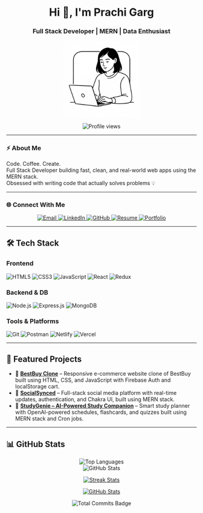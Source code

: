 <h1 align="center">Hi 👋, I'm Prachi Garg</h1>
<h3 align="center">Full Stack Developer | MERN | Data Enthusiast</h3>

<p align="center">
  <img src="https://github.com/Prachigarg24/PrachiGarg24/blob/main/developer-girl.jpeg?raw=true" alt="Developer illustration" width="200">
</p>

<p align="center">
  <img src="https://komarev.com/ghpvc/?username=PrachiGarg24&label=Profile%20views&color=0e75b6&style=flat" alt="Profile views"/>
</p>

---

### ⚡ About Me

Code. Coffee. Create.  
Full Stack Developer building fast, clean, and real-world web apps using the MERN stack.  
Obsessed with writing code that actually solves problems 💡

---

### 🌐 Connect With Me

<p align="center">
  <a href="mailto:prachigarg858@gmail.com" target="_blank"> <img src="https://img.shields.io/badge/Email-D14836?style=for-the-badge&logo=gmail&logoColor=white" alt="Email">
  </a>
  <a href="https://linkedin.com/in/prachigarg01" target="_blank">
    <img src="https://img.shields.io/badge/LinkedIn-blue?style=for-the-badge&logo=linkedin&logoColor=white" alt="LinkedIn">
  </a>
  <a href="https://github.com/Prachigarg24" target="_blank">
    <img src="https://img.shields.io/badge/GitHub-100000?style=for-the-badge&logo=github&logoColor=white" alt="GitHub">
  </a>
  <a href="https://drive.google.com/file/d/1Jwaq5a5jjzL3BTxZumCMu5djGPKBW7mB/view?usp=drivesdk" target="_blank">
    <img src="https://img.shields.io/badge/Resume-0077B5?style=for-the-badge&logo=google-drive&logoColor=white" alt="Resume">
  </a>
  <a href="https://prachi-garg-portfolio-pulse.vercel.app/" target="_blank">
    <img src="https://img.shields.io/badge/Portfolio-FF5722?style=for-the-badge&logo=wordpress&logoColor=white" alt="Portfolio">
  </a>
</p>

---
## 🛠️ Tech Stack

### Frontend
![HTML5](https://img.shields.io/badge/HTML5-E34F26?style=flat-square&logo=html5&logoColor=white)
![CSS3](https://img.shields.io/badge/CSS3-1572B6?style=flat-square&logo=css3&logoColor=white)
![JavaScript](https://img.shields.io/badge/JavaScript-F7DF1E?style=flat-square&logo=javascript&logoColor=black)
![React](https://img.shields.io/badge/React-20232A?style=flat-square&logo=react&logoColor=61DAFB)
![Redux](https://img.shields.io/badge/Redux-593D88?style=flat-square&logo=redux&logoColor=white)

### Backend & DB
![Node.js](https://img.shields.io/badge/Node.js-339933?style=flat-square&logo=nodedotjs&logoColor=white)
![Express.js](https://img.shields.io/badge/Express.js-000000?style=flat-square&logo=express&logoColor=white)
![MongoDB](https://img.shields.io/badge/MongoDB-4EA94B?style=flat-square&logo=mongodb&logoColor=white)

### Tools & Platforms
![Git](https://img.shields.io/badge/Git-F05032?style=flat-square&logo=git&logoColor=white)
![Postman](https://img.shields.io/badge/Postman-FF6C37?style=flat-square&logo=postman&logoColor=white)
![Netlify](https://img.shields.io/badge/Netlify-00C7B7?style=flat-square&logo=netlify&logoColor=white)
![Vercel](https://img.shields.io/badge/Vercel-000000?style=flat-square&logo=vercel&logoColor=white)

---
## 🚀 Featured Projects

- 🔗 [**BestBuy Clone**](https://best-buy-clone-two.vercel.app/) – Responsive e-commerce website clone of BestBuy built using HTML, CSS, and JavaScript with Firebase Auth and localStorage cart.  
- 🔗 [**SocialSynced**](https://4436-euiu.vercel.app/index.html) – Full-stack social media platform with real-time updates, authentication, and Chakra UI, built using MERN stack. 
- 🔗 [**StudyGenie – AI-Powered Study Companion**](https://smart-study-genie-app.vercel.app/) – Smart study planner with OpenAI-powered schedules, flashcards, and quizzes built using MERN stack and Cron jobs. 
---
## 📊 GitHub Stats
<p align="center">
  <img src="https://github-readme-stats.vercel.app/api/top-langs/?username=Swapnil-FWDeveloper&layout=compact&langs_count=8&theme=radical&hide_border=true" alt="Top Languages">
  <br />
  <img src="https://github-readme-stats.vercel.app/api?username=Swapnil-FWDeveloper&show_icons=true&theme=radical&hide_border=true" alt="GitHub Stats">
</p>
<p align="center"> <a href="https://github.com/Swapnil-FWDeveloper/github-readme-streak-stats"> <img title="🔥 Streak Stats" alt="Streak Stats" src="https://github-readme-streak-stats.herokuapp.com/?user=Swapnil-FWDeveloper&hide_border=true&theme=react&bg_color=0D1117" /> </a> </p> <p align="center"> <a href="https://github.com/Swapnil-FWDeveloper/github-readme-stats"> <img alt="GitHub Stats" src="https://github-readme-stats.vercel.app/api?username=Swapnil-FWDeveloper&show_icons=true&locale=en&theme=react&hide_border=true&bg_color=0D1117" /> </a> </p> <p align="center"> <img src="https://img.shields.io/badge/Total%20Commits-1000%2B-success?style=for-the-badge&logo=github" alt="Total Commits Badge"> </p>
